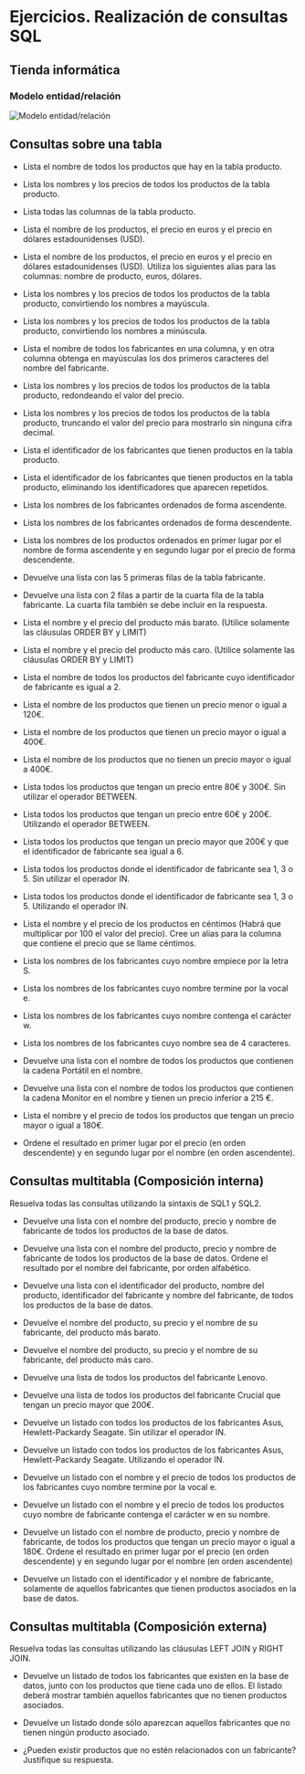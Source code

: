 # Ejercicios. Realización de consultas SQL
## Tienda informática
### Modelo entidad/relación

![Modelo entidad/relación](/tienda_informática/img/tienda_de_informatica.jpg)

## Consultas sobre una tabla
- Lista el nombre de todos los productos que hay en la tabla producto.

- Lista los nombres y los precios de todos los productos de la tabla producto.

- Lista todas las columnas de la tabla producto.

- Lista el nombre de los productos, el precio en euros y el precio en dólares estadounidenses (USD).

- Lista el nombre de los productos, el precio en euros y el precio en dólares estadounidenses (USD). Utiliza los siguientes alias para las columnas: nombre de producto, euros, dólares.

- Lista los nombres y los precios de todos los productos de la tabla producto, convirtiendo los nombres a mayúscula.

- Lista los nombres y los precios de todos los productos de la tabla producto, convirtiendo los nombres a minúscula.

- Lista el nombre de todos los fabricantes en una columna, y en otra columna obtenga en mayúsculas los dos primeros caracteres del nombre del fabricante.

- Lista los nombres y los precios de todos los productos de la tabla producto, redondeando el valor del precio.

- Lista los nombres y los precios de todos los productos de la tabla producto, truncando el valor del precio para mostrarlo sin ninguna cifra decimal.

- Lista el identificador de los fabricantes que tienen productos en la tabla producto.

- Lista el identificador de los fabricantes que tienen productos en la tabla producto, eliminando los identificadores que aparecen repetidos.

- Lista los nombres de los fabricantes ordenados de forma ascendente.

- Lista los nombres de los fabricantes ordenados de forma descendente.

- Lista los nombres de los productos ordenados en primer lugar por el nombre de forma ascendente y en segundo lugar por el precio de forma descendente.

- Devuelve una lista con las 5 primeras filas de la tabla fabricante.

- Devuelve una lista con 2 filas a partir de la cuarta fila de la tabla fabricante. La cuarta fila también se debe incluir en la respuesta.

- Lista el nombre y el precio del producto más barato. (Utilice solamente las cláusulas ORDER BY y LIMIT)

- Lista el nombre y el precio del producto más caro. (Utilice solamente las cláusulas ORDER BY y LIMIT)

- Lista el nombre de todos los productos del fabricante cuyo identificador de fabricante es igual a 2.

- Lista el nombre de los productos que tienen un precio menor o igual a 120€.

- Lista el nombre de los productos que tienen un precio mayor o igual a 400€.

- Lista el nombre de los productos que no tienen un precio mayor o igual a 400€.

- Lista todos los productos que tengan un precio entre 80€ y 300€. Sin utilizar el operador BETWEEN.

- Lista todos los productos que tengan un precio entre 60€ y 200€. Utilizando el operador BETWEEN.

- Lista todos los productos que tengan un precio mayor que 200€ y que el identificador de fabricante sea igual a 6.

- Lista todos los productos donde el identificador de fabricante sea 1, 3 o 5. Sin utilizar el operador IN.

- Lista todos los productos donde el identificador de fabricante sea 1, 3 o 5. Utilizando el operador IN.

- Lista el nombre y el precio de los productos en céntimos (Habrá que multiplicar por 100 el valor del precio). Cree un alias para la columna que contiene el precio que se llame céntimos.

- Lista los nombres de los fabricantes cuyo nombre empiece por la letra S.

- Lista los nombres de los fabricantes cuyo nombre termine por la vocal e.

- Lista los nombres de los fabricantes cuyo nombre contenga el carácter w.

- Lista los nombres de los fabricantes cuyo nombre sea de 4 caracteres.

- Devuelve una lista con el nombre de todos los productos que contienen la cadena Portátil en el nombre.

- Devuelve una lista con el nombre de todos los productos que contienen la cadena Monitor en el nombre y tienen un precio inferior a 215 €.

- Lista el nombre y el precio de todos los productos que tengan un precio mayor o igual a 180€. 
- Ordene el resultado en primer lugar por el precio (en orden descendente) y en segundo lugar por el nombre (en orden ascendente).

## Consultas multitabla (Composición interna)
Resuelva todas las consultas utilizando la sintaxis de SQL1 y SQL2.

- Devuelve una lista con el nombre del producto, precio y nombre de fabricante de todos los productos de la base de datos.

- Devuelve una lista con el nombre del producto, precio y nombre de fabricante de todos los productos de la base de datos. Ordene el resultado por el nombre del fabricante, por orden alfabético.

- Devuelve una lista con el identificador del producto, nombre del producto, identificador del fabricante y nombre del fabricante, de todos los productos de la base de datos.

- Devuelve el nombre del producto, su precio y el nombre de su fabricante, del producto más barato.

- Devuelve el nombre del producto, su precio y el nombre de su fabricante, del producto más caro.

- Devuelve una lista de todos los productos del fabricante Lenovo.

- Devuelve una lista de todos los productos del fabricante Crucial que tengan un precio mayor que 200€.

- Devuelve un listado con todos los productos de los fabricantes Asus, Hewlett-Packardy Seagate. Sin utilizar el operador IN.

- Devuelve un listado con todos los productos de los fabricantes Asus, Hewlett-Packardy Seagate. Utilizando el operador IN.

- Devuelve un listado con el nombre y el precio de todos los productos de los fabricantes cuyo nombre termine por la vocal e.

- Devuelve un listado con el nombre y el precio de todos los productos cuyo nombre de fabricante contenga el carácter w en su nombre.

- Devuelve un listado con el nombre de producto, precio y nombre de fabricante, de todos los productos que tengan un precio mayor o igual a 180€. Ordene el resultado en primer lugar por el precio (en orden descendente) y en segundo lugar por el nombre (en orden ascendente)

- Devuelve un listado con el identificador y el nombre de fabricante, solamente de aquellos fabricantes que tienen productos asociados en la base de datos.

## Consultas multitabla (Composición externa)
Resuelva todas las consultas utilizando las cláusulas LEFT JOIN y RIGHT JOIN.

- Devuelve un listado de todos los fabricantes que existen en la base de datos, junto con los productos que tiene cada uno de ellos. El listado deberá mostrar también aquellos fabricantes que no tienen productos asociados.

- Devuelve un listado donde sólo aparezcan aquellos fabricantes que no tienen ningún producto asociado.

- ¿Pueden existir productos que no estén relacionados con un fabricante? Justifique su respuesta.